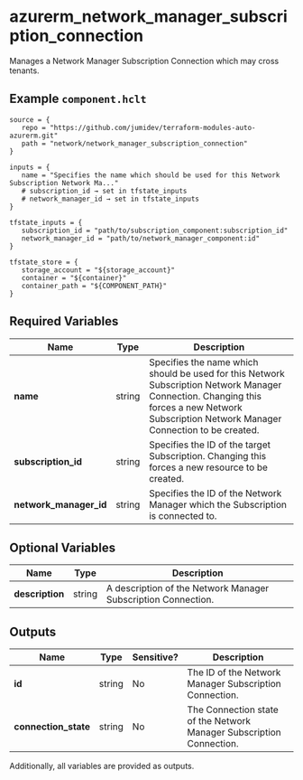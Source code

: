 # azurerm_network_manager_subscription_connection

Manages a Network Manager Subscription Connection which may cross tenants.

## Example `component.hclt`

```hcl
source = {
   repo = "https://github.com/jumidev/terraform-modules-auto-azurerm.git"   
   path = "network/network_manager_subscription_connection"   
}

inputs = {
   name = "Specifies the name which should be used for this Network Subscription Network Ma..."   
   # subscription_id → set in tfstate_inputs
   # network_manager_id → set in tfstate_inputs
}

tfstate_inputs = {
   subscription_id = "path/to/subscription_component:subscription_id"   
   network_manager_id = "path/to/network_manager_component:id"   
}

tfstate_store = {
   storage_account = "${storage_account}"   
   container = "${container}"   
   container_path = "${COMPONENT_PATH}"   
}

```

## Required Variables

| Name | Type |  Description |
| ---- | --------- |  ----------- |
| **name** | string |  Specifies the name which should be used for this Network Subscription Network Manager Connection. Changing this forces a new Network Subscription Network Manager Connection to be created. | 
| **subscription_id** | string |  Specifies the ID of the target Subscription. Changing this forces a new resource to be created. | 
| **network_manager_id** | string |  Specifies the ID of the Network Manager which the Subscription is connected to. | 

## Optional Variables

| Name | Type |  Description |
| ---- | --------- |  ----------- |
| **description** | string |  A description of the Network Manager Subscription Connection. | 



## Outputs

| Name | Type | Sensitive? | Description |
| ---- | ---- | --------- | --------- |
| **id** | string | No  | The ID of the Network Manager Subscription Connection. | 
| **connection_state** | string | No  | The Connection state of the Network Manager Subscription Connection. | 

Additionally, all variables are provided as outputs.

